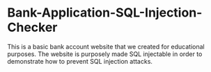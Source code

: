 # Bank-Application-SQL-Injection-Checker

This is a basic bank account website that we created for educational purposes. The website is purposely made SQL injectable in order to demonstrate how to prevent SQL injection attacks.
